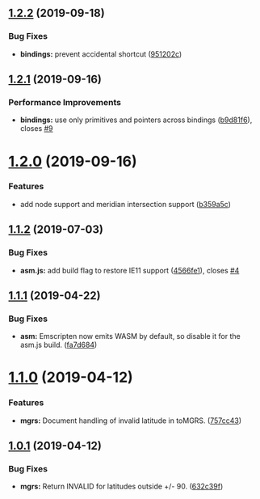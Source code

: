 ## [1.2.2](https://github.com/ngageoint/opensphere-asm/compare/v1.2.1...v1.2.2) (2019-09-18)


### Bug Fixes

* **bindings:** prevent accidental shortcut ([951202c](https://github.com/ngageoint/opensphere-asm/commit/951202c))

## [1.2.1](https://github.com/ngageoint/opensphere-asm/compare/v1.2.0...v1.2.1) (2019-09-16)


### Performance Improvements

* **bindings:** use only primitives and pointers across bindings ([b9d81f6](https://github.com/ngageoint/opensphere-asm/commit/b9d81f6)), closes [#9](https://github.com/ngageoint/opensphere-asm/issues/9)

# [1.2.0](https://github.com/ngageoint/opensphere-asm/compare/v1.1.2...v1.2.0) (2019-09-16)


### Features

* add node support and meridian intersection support ([b359a5c](https://github.com/ngageoint/opensphere-asm/commit/b359a5c))

## [1.1.2](https://github.com/ngageoint/opensphere-asm/compare/v1.1.1...v1.1.2) (2019-07-03)


### Bug Fixes

* **asm.js:** add build flag to restore IE11 support ([4566fe1](https://github.com/ngageoint/opensphere-asm/commit/4566fe1)), closes [#4](https://github.com/ngageoint/opensphere-asm/issues/4)

## [1.1.1](https://github.com/ngageoint/opensphere-asm/compare/v1.1.0...v1.1.1) (2019-04-22)


### Bug Fixes

* **asm:** Emscripten now emits WASM by default, so disable it for the asm.js build. ([fa7d684](https://github.com/ngageoint/opensphere-asm/commit/fa7d684))

# [1.1.0](https://github.com/ngageoint/opensphere-asm/compare/v1.0.1...v1.1.0) (2019-04-12)


### Features

* **mgrs:** Document handling of invalid latitude in toMGRS. ([757cc43](https://github.com/ngageoint/opensphere-asm/commit/757cc43))

## [1.0.1](https://github.com/ngageoint/opensphere-asm/compare/v1.0.0...v1.0.1) (2019-04-12)


### Bug Fixes

* **mgrs:** Return INVALID for latitudes outside +/- 90. ([632c39f](https://github.com/ngageoint/opensphere-asm/commit/632c39f))

